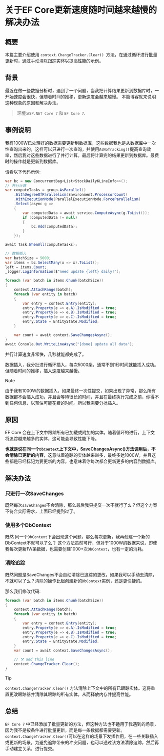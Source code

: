 # 关于EF Core更新速度随时间越来越慢的解决办法

## 概要
本篇主要介绍使用 `context.ChangeTracker.Clear() `方法，在通过循环进行批量更新时，通过手动清除跟踪实体以提高性能的示例。

## 背景

最近在做一些数据分析时，遇到了一个问题，当我把计算结果更新到数据库时，一开始速度会很快，但随着时间的推移，更新速度会越来越慢。
本篇博客就来说明这种现象的原因和解决办法。

> 环境:`ASP.NET Core 7` 和 `EF Core 7`.

## 事例说明

我有1000W已处理好的数据需要更新到数据库，这些数据我也是从数据库中一次性查询出来的，这样可以只进行一次查询，并使用`AsNoTracking()`提高查询效率，然后我对这些数据进行了并行计算，最后将计算完的结果更新到数据库。最费时的操作就是更新到数据库。

请看以下代码示例:

```csharp
var bc = new ConcurrentBag<List<StockDailyKLineInfo>>();
// 并行计算
var computeTasks = group.AsParallel()
    .WithDegreeOfParallelism(Environment.ProcessorCount)
    .WithExecutionMode(ParallelExecutionMode.ForceParallelism)
    .Select(async g =>
    {
        var computedData = await service.ComputeAsync(g.ToList());
        if (computedData != null)
        {
            bc.Add(computedData);
        }
    });

await Task.WhenAll(computeTasks);

// 数据插入
var batchSize = 5000;
var items = bc.SelectMany(x => x).ToList();
left = items.Count;
_logger.LogInformation($"need update {left} daily!");

foreach (var batch in items.Chunk(batchSize))
{
    context.AttachRange(batch);
    foreach (var entity in batch)
    {
        var entry = context.Entry(entity);
        entry.Property(e => e.A).IsModified = true;
        entry.Property(e => e.B).IsModified = true;
        entry.Property(e => e.C).IsModified = true;
        entry.State = EntityState.Modified;
    }

    var count = await context.SaveChangesAsync();
}
await Console.Out.WriteLineAsync("[done] update all data");
```

并行计算速度非常快，几秒就能都完成了。

数据插入，我分批进行循环插入，每次5000条，通常不到1秒时间就能插入成功。但随着时间的推移，插入速度越来越慢。

> [!NOTE]
> 由于我有1000W的数据插入，如果最终一次性提交，如果出现了异常，那么所有数据都不会插入成功，并且会等待很长的时间，并且在最终执行完成之前，你得不到任何信息，以预估可能花费的时间。所以我需要分批插入。

## 原因

 EF Core 会在上下文中跟踪所有已加载或附加的实体。随着循环的进行，上下文将追踪越来越多的实体，这可能会导致性能下降。

 **也就是说在同一个`DbContext`上下文中，SaveChangesAsync()方法调用后，不会清除已更新的内容**，这意味着追踪的实体越来越多，最终多达1000W，并且这些都是已经标记为要更新的内容，也意味着你每次都会更新更多的内容到数据库。

## 解决办法

### 只进行一次SaveChanges

既然每次`saveChanges`不会清除，那么最后我只提交一次不就行了么？但这个方案不符合实际需求，上面已经提到过了。

### 使用多个DbContext

既然 同一个`DbContext`下会出现这个问题，那么每次更新，我再创建一个新的DbContext不就可以了么？
这个方法虽然可行，但对于1000W的数据来说，即使我每次更新1W条数据，也需要创建1000+次`DbContext`，也有一定的消耗。

### 清除追踪

既然问题是SaveChanges不会自动清除已追踪的更改，如果我可以手动去清除，不就可以了么？清除的操作比起创建新的`DbContext`实例，还是更快捷的。

那么我们修改代码:

```csharp
foreach (var batch in items.Chunk(batchSize))
{
    context.AttachRange(batch);
    foreach (var entity in batch)
    {
        var entry = context.Entry(entity);
        entry.Property(e => e.A).IsModified = true;
        entry.Property(e => e.B).IsModified = true;
        entry.Property(e => e.C).IsModified = true;
        entry.State = EntityState.Modified;
    }
    var count = await context.SaveChangesAsync();

    // ⚒️ add this line
    context.ChangeTracker.Clear();
}
```

> [!TIP]
> `context.ChangeTracker.Clear()` 方法清除上下文中的所有已跟踪实体。这将重置更改跟踪器并清除其跟踪的所有实体，从而释放内存并提高性能。

## 总结

`EF Core 7` 中已经添加了批量更新的方法，但这种方法也不适用于我遇到的场景，因为我不是按条件进行批量更新，而是每一条数据都需要更新。
`context.ChangeTracker.Clear()`可以在这样的场景下发挥作用，在一些关联插入或更新的场景，为避免追踪带来的冲突问题，也可以通过该方法清除追踪，然后再手动建立关系，进行提交。
